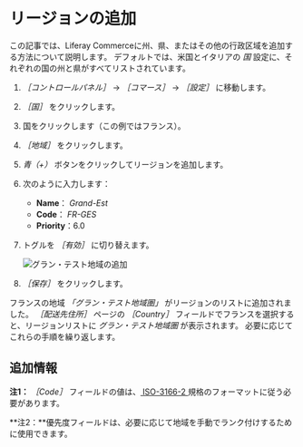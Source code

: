 # リージョンの追加

この記事では、Liferay Commerceに州、県、またはその他の行政区域を追加する方法について説明します。 デフォルトでは、米国とイタリアの _国_ 設定に、それぞれの国の州と県がすべてリストされています。

1. _［コントロールパネル］_ → _［コマース］_ → _［設定］_ に移動します。
1. _［国］_ をクリックします。
1. 国をクリックします（この例ではフランス）。
1. _［地域］_ をクリックします。
1. _青（+）_ ボタンをクリックしてリージョンを追加します。
1. 次のように入力します：
    * **Name**： _Grand-Est_
    * **Code**： _FR-GES_
    * **Priority**：6.0
1. トグルを _［有効］_ に切り替えます。

    ![グラン・テスト地域の追加](./adding-regions/images/01.png)
1. _［保存］_ をクリックします。

フランスの地域 _「グラン・テスト地域圏」_ がリージョンのリストに追加されました。 _［配送先住所］_ ページの _［Country］_ フィールドでフランスを選択すると、リージョンリストに _グラン・テスト地域圏_ が表示されます。 必要に応じてこれらの手順を繰り返します。

## 追加情報

**注1：** _［Code］_ フィールドの値は、[ ISO-3166-2 ](https://ipfs.io/ipfs/QmXoypizjW3WknFiJnKLwHCnL72vedxjQkDDP1mXWo6uco/wiki/ISO_3166-2.html)規格のフォーマットに従う必要があります。

**注2：**優先度フィールドは、必要に応じて地域を手動でランク付けするために使用できます。
